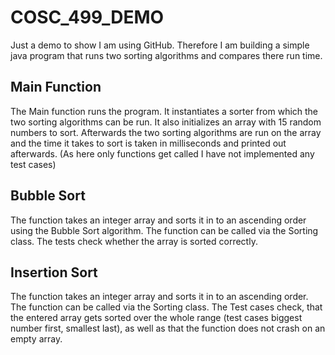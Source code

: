 # COSC_499_DEMO
Just a demo to show I am using GitHub. Therefore I am building a simple java program that runs two sorting algorithms and compares there run time.

## Main Function
The Main function runs the program. It instantiates a sorter from which the two sorting algorithms can be run. It also initializes an array with 15 random numbers to sort. Afterwards the two sorting algorithms are run on the array and the time it takes to sort is taken in milliseconds and printed out afterwards. (As here only functions get called I have not implemented any test cases)

## Bubble Sort
The function takes an integer array and sorts it in to an ascending order using the Bubble Sort algorithm. The function can be called via the Sorting class. The tests check whether the array is sorted correctly.

## Insertion Sort
The function takes an integer array and sorts it in to an ascending order. The function can be called via the Sorting class. The Test cases check, that the entered array gets sorted over the whole range (test cases biggest number first, smallest last), as well as that the function does not crash on an empty array.
